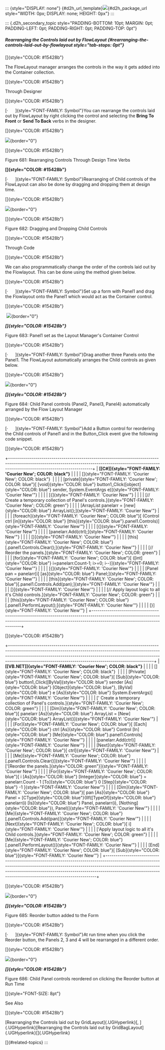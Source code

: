 ::: {style="DISPLAY: none"}
[](ms-xhelp:///?Id=d2h_url_template){#d2h_url_template}![](!package_url!){#d2h_package_url style="WIDTH: 0px; DISPLAY: none; HEIGHT: 0px"}
:::

::: {.d2h_secondary_topic style="PADDING-BOTTOM: 10pt; MARGIN: 0pt; PADDING-LEFT: 0pt; PADDING-RIGHT: 0pt; PADDING-TOP: 0pt"}
##### Rearranging the Controls laid out by FlowLayout {#rearranging-the-controls-laid-out-by-flowlayout style="tab-stops: 0pt"}

[]{style="COLOR: #15428b"} 

The FlowLayout manager arranges the controls in the way it gets added into the Container collection.

[]{style="COLOR: #15428b"} 

Through Designer

[]{style="COLOR: #15428b"} 

[·      ]{style="FONT-FAMILY: Symbol"}You can rearrange the controls laid out by FlowLayout by right clicking the control and selecting the **Bring To Front** or **Send To Back** verbs in the designer.

[]{style="COLOR: #15428b"} 

![](ImagesExt/image76_670.jpg){border="0"}

[]{style="COLOR: #15428b"} 

Figure 681: Rearranging Controls Through Design Time Verbs

**[]{style="COLOR: #15428b"}** 

[·      ]{style="FONT-FAMILY: Symbol"}Rearranging of Child controls of the FlowLayout can also be done by dragging and dropping them at design time.

[]{style="COLOR: #15428b"} 

![](ImagesExt/image76_671.jpg){border="0"}

[]{style="COLOR: #15428b"} 

Figure 682: Dragging and Dropping Child Controls

[]{style="COLOR: #15428b"} 

Through Code

[]{style="COLOR: #15428b"} 

We can also programmatically change the order of the controls laid out by the Flowlayout. This can be done using the method given below.

[]{style="COLOR: #15428b"} 

[·      ]{style="FONT-FAMILY: Symbol"}Set up a form with Panel1 and drag the Flowlayout onto the Panel1 which would act as the Container control.

[]{style="COLOR: #15428b"} 

 ![](ImagesExt/image76_672.jpg){border="0"}

***[]{style="COLOR: #15428b"}*** 

Figure 683: Panel1 set as the Layout Manager\'s Container Control

[]{style="COLOR: #15428b"} 

[·      ]{style="FONT-FAMILY: Symbol"}Drag another three Panels onto the Panel1. The FlowLayout automatically arranges the Child controls as given below.

[]{style="COLOR: #15428b"} 

![](ImagesExt/image76_673.jpg){border="0"}

***[]{style="COLOR: #15428b"}*** 

Figure 684: Child Panel controls (Panel2, Panel3, Panel4) automatically arranged by the Flow Layout Manager

[]{style="COLOR: #15428b"} 

[·      ]{style="FONT-FAMILY: Symbol"}Add a Button control for reordering the Child controls of Panel1 and in the Button_Click event give the following code snippet.

[]{style="COLOR: #15428b"} 

+------------------------------------------------------------------------------------------------------------------------------------------------------------------------------------------------------+
| **[\[C#\]]{style="FONT-FAMILY: 'Courier New'; COLOR: black"}**                                                                                                                                       |
|                                                                                                                                                                                                      |
| []{style="FONT-FAMILY: 'Courier New'; COLOR: black"}                                                                                                                                                 |
|                                                                                                                                                                                                      |
| [private]{style="FONT-FAMILY: 'Courier New'; COLOR: blue"}[ [void]{style="COLOR: blue"} button1_Click([object]{style="COLOR: blue"} sender, System.EventArgs e)]{style="FONT-FAMILY: 'Courier New'"} |
|                                                                                                                                                                                                      |
| [{]{style="FONT-FAMILY: 'Courier New'"}                                                                                                                                                              |
|                                                                                                                                                                                                      |
| [// Create a temporary collection of Panel\'s controls.]{style="FONT-FAMILY: 'Courier New'; COLOR: green"}                                                                                           |
|                                                                                                                                                                                                      |
| [ArrayList panelarr = [new]{style="COLOR: blue"} ArrayList();]{style="FONT-FAMILY: 'Courier New'"}                                                                                                   |
|                                                                                                                                                                                                      |
| [foreach]{style="FONT-FAMILY: 'Courier New'; COLOR: blue"}[ (Control ctrl [in]{style="COLOR: blue"} [this]{style="COLOR: blue"}.panel1.Controls)]{style="FONT-FAMILY: 'Courier New'"}                |
|                                                                                                                                                                                                      |
| [{]{style="FONT-FAMILY: 'Courier New'"}                                                                                                                                                              |
|                                                                                                                                                                                                      |
| [panelarr.Add(ctrl);]{style="FONT-FAMILY: 'Courier New'"}                                                                                                                                            |
|                                                                                                                                                                                                      |
| [}]{style="FONT-FAMILY: 'Courier New'"}                                                                                                                                                              |
|                                                                                                                                                                                                      |
| [this]{style="FONT-FAMILY: 'Courier New'; COLOR: blue"}[.panel1.Controls.Clear();]{style="FONT-FAMILY: 'Courier New'"}                                                                               |
|                                                                                                                                                                                                      |
| [// Reorder the panels.]{style="FONT-FAMILY: 'Courier New'; COLOR: green"}                                                                                                                           |
|                                                                                                                                                                                                      |
| [for]{style="FONT-FAMILY: 'Courier New'; COLOR: blue"}[ ([int]{style="COLOR: blue"} i=panelarr.Count-1; i\>=0; i\--)]{style="FONT-FAMILY: 'Courier New'"}                                            |
|                                                                                                                                                                                                      |
| [{]{style="FONT-FAMILY: 'Courier New'"}                                                                                                                                                              |
|                                                                                                                                                                                                      |
| [Panel pan = panelarr\[i\] [as]{style="COLOR: blue"} Panel;]{style="FONT-FAMILY: 'Courier New'"}                                                                                                     |
|                                                                                                                                                                                                      |
| [this]{style="FONT-FAMILY: 'Courier New'; COLOR: blue"}[.panel1.Controls.Add(pan);]{style="FONT-FAMILY: 'Courier New'"}                                                                              |
|                                                                                                                                                                                                      |
| [}]{style="FONT-FAMILY: 'Courier New'"}                                                                                                                                                              |
|                                                                                                                                                                                                      |
| [// Apply layout logic to all it\'s Child controls.]{style="FONT-FAMILY: 'Courier New'; COLOR: green"}                                                                                               |
|                                                                                                                                                                                                      |
| [this]{style="FONT-FAMILY: 'Courier New'; COLOR: blue"}[.panel1.PerformLayout();]{style="FONT-FAMILY: 'Courier New'"}                                                                                |
|                                                                                                                                                                                                      |
| [}]{style="FONT-FAMILY: 'Courier New'"}                                                                                                                                                              |
+------------------------------------------------------------------------------------------------------------------------------------------------------------------------------------------------------+

[]{style="COLOR: #15428b"} 

+-------------------------------------------------------------------------------------------------------------------------------------------------------------------------------------------------------------------------------------------------------------------------------------------------------------------+
| **[\[VB.NET\]]{style="FONT-FAMILY: 'Courier New'; COLOR: black"}**                                                                                                                                                                                                                                                |
|                                                                                                                                                                                                                                                                                                                   |
| []{style="FONT-FAMILY: 'Courier New'; COLOR: black"}                                                                                                                                                                                                                                                              |
|                                                                                                                                                                                                                                                                                                                   |
| [Private]{style="FONT-FAMILY: 'Courier New'; COLOR: blue"}[ [Sub]{style="COLOR: blue"} button1_Click([ByVal]{style="COLOR: blue"} sender [As]{style="COLOR: blue"} [Object]{style="COLOR: blue"}, [ByVal]{style="COLOR: blue"} e [As]{style="COLOR: blue"} System.EventArgs)]{style="FONT-FAMILY: 'Courier New'"} |
|                                                                                                                                                                                                                                                                                                                   |
| [\' Create a temporary collection of Panel\'s controls.]{style="FONT-FAMILY: 'Courier New'; COLOR: green"}                                                                                                                                                                                                        |
|                                                                                                                                                                                                                                                                                                                   |
| [Dim]{style="FONT-FAMILY: 'Courier New'; COLOR: blue"}[ panelarr [As]{style="COLOR: blue"} ArrayList = [New]{style="COLOR: blue"} ArrayList()]{style="FONT-FAMILY: 'Courier New'"}                                                                                                                                |
|                                                                                                                                                                                                                                                                                                                   |
| [For]{style="FONT-FAMILY: 'Courier New'; COLOR: blue"}[ [Each]{style="COLOR: blue"} ctrl [As]{style="COLOR: blue"} Control [In]{style="COLOR: blue"} [Me]{style="COLOR: blue"}.panel1.Controls]{style="FONT-FAMILY: 'Courier New'"}                                                                               |
|                                                                                                                                                                                                                                                                                                                   |
| [panelarr.Add(ctrl)]{style="FONT-FAMILY: 'Courier New'"}                                                                                                                                                                                                                                                          |
|                                                                                                                                                                                                                                                                                                                   |
| [Next]{style="FONT-FAMILY: 'Courier New'; COLOR: blue"}[ ctrl]{style="FONT-FAMILY: 'Courier New'"}                                                                                                                                                                                                                |
|                                                                                                                                                                                                                                                                                                                   |
| [Me]{style="FONT-FAMILY: 'Courier New'; COLOR: blue"}[.panel1.Controls.Clear()]{style="FONT-FAMILY: 'Courier New'"}                                                                                                                                                                                               |
|                                                                                                                                                                                                                                                                                                                   |
| [\'[Reorder the panels.]{style="COLOR: green"}]{style="FONT-FAMILY: 'Courier New'"}                                                                                                                                                                                                                               |
|                                                                                                                                                                                                                                                                                                                   |
| [For]{style="FONT-FAMILY: 'Courier New'; COLOR: blue"}[ i [As]{style="COLOR: blue"} [Integer]{style="COLOR: blue"} = panelarr.Count - 1 [To]{style="COLOR: blue"} 0 [Step]{style="COLOR: blue"} -1 ]{style="FONT-FAMILY: 'Courier New'"}                                                                          |
|                                                                                                                                                                                                                                                                                                                   |
| [Dim]{style="FONT-FAMILY: 'Courier New'; COLOR: blue"}[ pan [As]{style="COLOR: blue"} Panel = [CType]{style="COLOR: blue"}(IIf([TypeOf]{style="COLOR: blue"} panelarr(i) [Is]{style="COLOR: blue"} Panel, panelarr(i), [Nothing]{style="COLOR: blue"}), Panel)]{style="FONT-FAMILY: 'Courier New'"}               |
|                                                                                                                                                                                                                                                                                                                   |
| [Me]{style="FONT-FAMILY: 'Courier New'; COLOR: blue"}[.panel1.Controls.Add(pan)]{style="FONT-FAMILY: 'Courier New'"}                                                                                                                                                                                              |
|                                                                                                                                                                                                                                                                                                                   |
| [Next]{style="FONT-FAMILY: 'Courier New'; COLOR: blue"}[ i]{style="FONT-FAMILY: 'Courier New'"}                                                                                                                                                                                                                   |
|                                                                                                                                                                                                                                                                                                                   |
| [\'Apply layout logic to all it\'s Child controls.]{style="FONT-FAMILY: 'Courier New'; COLOR: green"}                                                                                                                                                                                                             |
|                                                                                                                                                                                                                                                                                                                   |
| [Me]{style="FONT-FAMILY: 'Courier New'; COLOR: blue"}[.panel1.PerformLayout()]{style="FONT-FAMILY: 'Courier New'"}                                                                                                                                                                                                |
|                                                                                                                                                                                                                                                                                                                   |
| [End]{style="FONT-FAMILY: 'Courier New'; COLOR: blue"}[ [Sub]{style="COLOR: blue"}]{style="FONT-FAMILY: 'Courier New'"}                                                                                                                                                                                           |
+-------------------------------------------------------------------------------------------------------------------------------------------------------------------------------------------------------------------------------------------------------------------------------------------------------------------+

[]{style="COLOR: #15428b"} 

![](ImagesExt/image76_674.jpg){border="0"}

***[]{style="COLOR: #15428b"}*** 

Figure 685: Reorder button added to the Form

[]{style="COLOR: #15428b"} 

[·      ]{style="FONT-FAMILY: Symbol"}At run time when you click the Reorder button, the Panels 2, 3 and 4 will be rearranged in a different order.

[]{style="COLOR: #15428b"} 

![](ImagesExt/image76_675.jpg){border="0"}

***[]{style="COLOR: #15428b"}*** 

Figure 686: Child Panel controls reordered on clicking the Reorder button at Run Time

[]{style="FONT-SIZE: 8pt"} 

See Also

[]{style="COLOR: #15428b"} 

[Rearranging the Controls laid out by GridLayout]{.UGHyperlink}[, ]{.UGHyperlink}[Rearranging the Controls laid out by GridBagLayout]{.UGHyperlink}[]{.UGHyperlink}

[]{#related-topics}
:::
